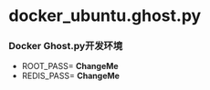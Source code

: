 # docker_ubuntu.ghost.py

### Docker Ghost.py开发环境

- ROOT_PASS= **ChangeMe**
- REDIS_PASS= **ChangeMe**